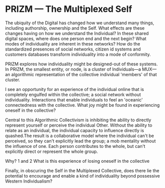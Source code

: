 PRIZM — The Multiplexed Self
============================

The ubiquity of the Digital has changed how we understand many things, including authorship, ownership and the Self. What effects are these changes having on how we understand the Individual? In these shared digital spaces, where does one person end and the next begin? What modes of individuality are inherent in these networks? How do the standardized presences of social networks, citizen id systems and customers databases transform individuality into a mode of conformity.

PRIZM explores how individuality might be designed-out of these systems. In PRIZM, the smallest entity, or node, is a cluster of Individuals—a MUX—an algorithmic representation of the collective individual 'members' of that cluster.

I see an opportunity for an experience of the individual online that is completely engulfed within the collective; a social network without individuality. Interactions that enable individuals to feel an 'oceanic' connectedness with the collective. What joy might be found in experiencing oneself in the collective? 


Central to this Algorithmic Collectivism is inhibiting the ability to directly represent yourself or perceive the individual Other. Without the ability to relate as an individual, the individual capacity to influence directly is quashed.The result is a collaborative model where the individual can't be perceived, so they can't explicitly lead the group; a mob mentality without the influence of one. Each person contributes to the whole, but can't explicitly direct or represent the whole group.

Why? 1 and 2
What is this experience of losing oneself in the collective
 
Finally, in obscuring the Self in the Multiplexed Collective, does there lie the potential to encourage and enable a kind of individuality beyond possessive Western Individualism?